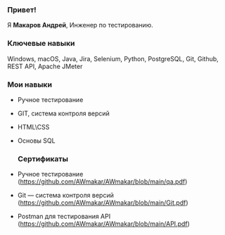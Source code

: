 ### Привет!

Я <b>Макаров Андрей</b>, Инженер по тестированию.

### Ключевые навыки

Windows, macOS, Java, Jira, Selenium, Python, PostgreSQL, Git, Github, REST API, Apache JMeter

### Мои навыки

- Ручное тестирование 
- GIT, система контроля версий
- HTML\CSS 
- Основы SQL 
  
  ### Сертификаты

- Ручное тестирование (https://github.com/AWmakar/AWmakar/blob/main/qa.pdf)

- Git — система контроля версий (https://github.com/AWmakar/AWmakar/blob/main/Git.pdf)

- Postman для тестирования API (https://github.com/AWmakar/AWmakar/blob/main/API.pdf)
